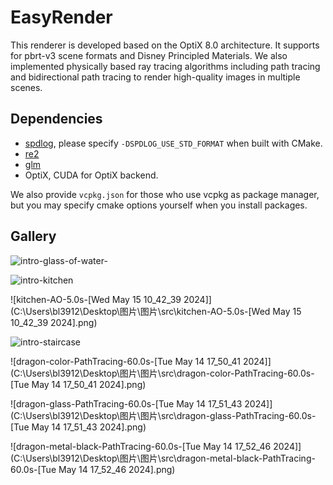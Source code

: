 # EasyRender
This renderer is developed based on the OptiX 8.0 architecture. It supports for pbrt-v3 scene formats and Disney Principled Materials. We also implemented physically based ray tracing algorithms including path tracing and bidirectional path tracing to render high-quality images in multiple scenes. 



## Dependencies
+ [spdlog](https://github.com/gabime/spdlog), please specify `-DSPDLOG_USE_STD_FORMAT` when built with CMake. 
+ [re2](https://github.com/google/re2)
+ [glm](https://github.com/g-truc/glm)
+ OptiX, CUDA for OptiX backend.

We also provide `vcpkg.json` for those who use vcpkg as package manager, but you may specify cmake options yourself when you install packages.



## Gallery

![intro-glass-of-water-](C:\Users\bl3912\Desktop\图片\图片\c1\intro-glass-of-water-.png)

![intro-kitchen](C:\Users\bl3912\Desktop\图片\图片\c1\intro-kitchen.png)

![kitchen-AO-5.0s-[Wed May 15 10_42_39 2024]](C:\Users\bl3912\Desktop\图片\图片\src\kitchen-AO-5.0s-[Wed May 15 10_42_39 2024].png)

![intro-staircase](C:\Users\bl3912\Desktop\图片\图片\c1\intro-staircase.png)

![dragon-color-PathTracing-60.0s-[Tue May 14 17_50_41 2024]](C:\Users\bl3912\Desktop\图片\图片\src\dragon-color-PathTracing-60.0s-[Tue May 14 17_50_41 2024].png)

![dragon-glass-PathTracing-60.0s-[Tue May 14 17_51_43 2024]](C:\Users\bl3912\Desktop\图片\图片\src\dragon-glass-PathTracing-60.0s-[Tue May 14 17_51_43 2024].png)

![dragon-metal-black-PathTracing-60.0s-[Tue May 14 17_52_46 2024]](C:\Users\bl3912\Desktop\图片\图片\src\dragon-metal-black-PathTracing-60.0s-[Tue May 14 17_52_46 2024].png)
